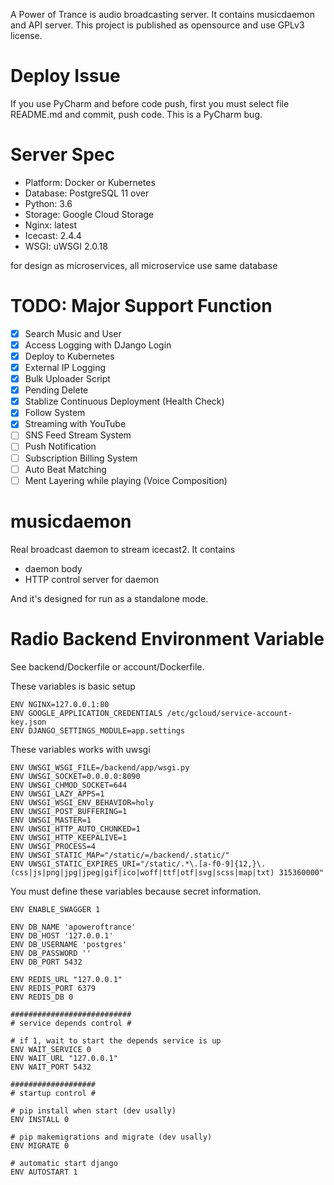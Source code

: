 A Power of Trance is audio broadcasting server. 
It contains musicdaemon and API server.
This project is published as opensource and use GPLv3 license.

# Deploy Issue
If you use PyCharm and before code push, first you must select file README.md and commit, push code. This is a PyCharm bug.

# Server Spec
- Platform: Docker or Kubernetes
- Database: PostgreSQL 11 over
- Python: 3.6
- Storage: Google Cloud Storage
- Nginx: latest
- Icecast: 2.4.4
- WSGI: uWSGI 2.0.18

for design as microservices, all microservice use same database

# TODO: Major Support Function
- [x] Search Music and User
- [x] Access Logging with DJango Login
- [x] Deploy to Kubernetes
- [x] External IP Logging
- [x] Bulk Uploader Script
- [x] Pending Delete
- [x] Stablize Continuous Deployment (Health Check)
- [x] Follow System
- [x] Streaming with YouTube
- [ ] SNS Feed Stream System
- [ ] Push Notification
- [ ] Subscription Billing System
- [ ] Auto Beat Matching
- [ ] Ment Layering while playing (Voice Composition)

# musicdaemon
Real broadcast daemon to stream icecast2.
It contains

- daemon body
- HTTP control server for daemon

And it's designed for run as a standalone mode.

# Radio Backend Environment Variable
See backend/Dockerfile or account/Dockerfile.

These variables is basic setup

    ENV NGINX=127.0.0.1:80
    ENV GOOGLE_APPLICATION_CREDENTIALS /etc/gcloud/service-account-key.json
    ENV DJANGO_SETTINGS_MODULE=app.settings
    
These variables works with uwsgi

    ENV UWSGI_WSGI_FILE=/backend/app/wsgi.py
    ENV UWSGI_SOCKET=0.0.0.0:8090 
    ENV UWSGI_CHMOD_SOCKET=644
    ENV UWSGI_LAZY_APPS=1 
    ENV UWSGI_WSGI_ENV_BEHAVIOR=holy 
    ENV UWSGI_POST_BUFFERING=1
    ENV UWSGI_MASTER=1 
    ENV UWSGI_HTTP_AUTO_CHUNKED=1 
    ENV UWSGI_HTTP_KEEPALIVE=1 
    ENV UWSGI_PROCESS=4
    ENV UWSGI_STATIC_MAP="/static/=/backend/.static/" 
    ENV UWSGI_STATIC_EXPIRES_URI="/static/.*\.[a-f0-9]{12,}\.(css|js|png|jpg|jpeg|gif|ico|woff|ttf|otf|svg|scss|map|txt) 315360000"
    
You must define these variables because secret information.

    ENV ENABLE_SWAGGER 1

    ENV DB_NAME 'apoweroftrance'
    ENV DB_HOST '127.0.0.1'
    ENV DB_USERNAME 'postgres'
    ENV DB_PASSWORD ''
    ENV DB_PORT 5432
    
    ENV REDIS_URL "127.0.0.1"
    ENV REDIS_PORT 6379
    ENV REDIS_DB 0
    
    ###########################
    # service depends control #
    
    # if 1, wait to start the depends service is up
    ENV WAIT_SERVICE 0
    ENV WAIT_URL "127.0.0.1"
    ENV WAIT_PORT 5432
    
    ###################
    # startup control #
    
    # pip install when start (dev usally)
    ENV INSTALL 0
    
    # pip makemigrations and migrate (dev usally)
    ENV MIGRATE 0
    
    # automatic start django
    ENV AUTOSTART 1


